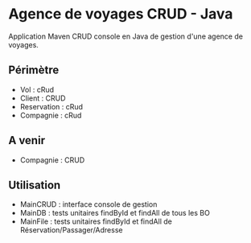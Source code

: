 # Agence de voyages CRUD - Java

Application Maven CRUD console en Java de gestion d'une agence de voyages.

## Périmètre
- Vol : cRud
- Client : CRUD
- Reservation : cRud
- Compagnie : cRud

## A venir
- Compagnie : CRUD

## Utilisation
- MainCRUD : interface console de gestion
- MainDB   : tests unitaires findById et findAll de tous les BO
- MainFile : tests unitaires findById et findAll de Réservation/Passager/Adresse
